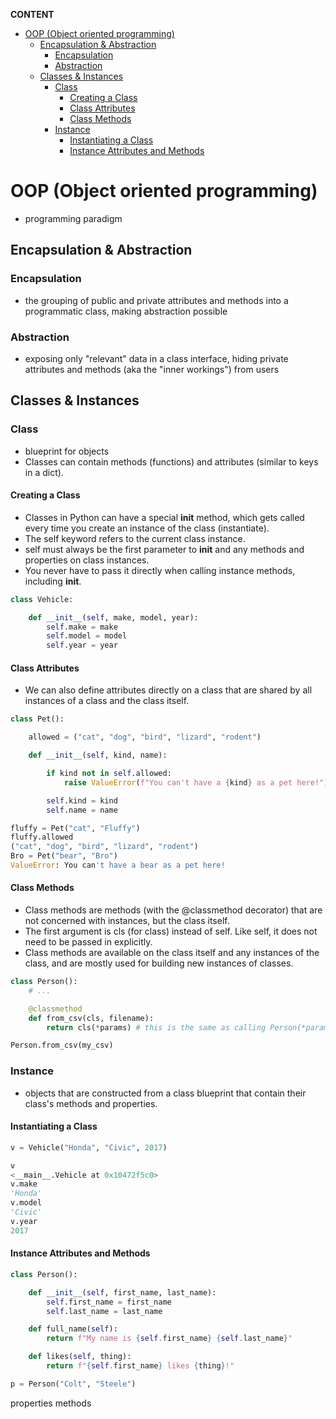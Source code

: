 **CONTENT**

- [OOP (Object oriented programming)](#oop-object-oriented-programming)
  - [Encapsulation & Abstraction](#encapsulation--abstraction)
    - [Encapsulation](#encapsulation)
    - [Abstraction](#abstraction)
  - [Classes & Instances](#classes--instances)
    - [Class](#class)
      - [Creating a Class](#creating-a-class)
      - [Class Attributes](#class-attributes)
      - [Class Methods](#class-methods)
    - [Instance](#instance)
      - [Instantiating a Class](#instantiating-a-class)
      - [Instance Attributes and Methods](#instance-attributes-and-methods)

# OOP (Object oriented programming)
  - programming paradigm

## Encapsulation & Abstraction
### Encapsulation
  -  the grouping of public and private attributes and methods into a programmatic class, making abstraction possible
### Abstraction
  - exposing only "relevant" data in a class interface, hiding private attributes and methods (aka the "inner workings") from users


## Classes & Instances
### Class
- blueprint for objects
- Classes can contain methods (functions) and attributes (similar to keys in a dict).
#### Creating a Class
- Classes in Python can have a special __init__ method, which gets called every time you create an instance of the class (instantiate).
- The self keyword refers to the current class instance.
- self must always be the first parameter to __init__ and any methods and properties on class instances.
- You never have to pass it directly when calling instance methods, including __init__.
```python
class Vehicle:

    def __init__(self, make, model, year):
        self.make = make
        self.model = model
        self.year = year
```

#### Class Attributes
- We can also define attributes directly on a class that are shared by all instances of a class and the class itself.
```python
class Pet():

    allowed = ("cat", "dog", "bird", "lizard", "rodent")

    def __init__(self, kind, name):

        if kind not in self.allowed:
            raise ValueError(f"You can't have a {kind} as a pet here!")

        self.kind = kind
        self.name = name

fluffy = Pet("cat", "Fluffy")
fluffy.allowed
("cat", "dog", "bird", "lizard", "rodent")
Bro = Pet("bear", "Bro")
ValueError: You can't have a bear as a pet here!
```
#### Class Methods
- Class methods are methods (with the @classmethod decorator) that are not concerned with instances, but the class itself.
- The first argument is cls (for class) instead of self. Like self, it does not need to be passed in explicitly.
- Class methods are available on the class itself and any instances of the class, and are mostly used for building new instances of classes.
```python
class Person():
    # ...

    @classmethod
    def from_csv(cls, filename):
        return cls(*params) # this is the same as calling Person(*params)

Person.from_csv(my_csv)
```
### Instance
- objects that are constructed from a class blueprint that contain their class's methods and properties.
#### Instantiating a Class
```python
v = Vehicle("Honda", "Civic", 2017)

v
<__main__.Vehicle at 0x10472f5c0>
v.make
'Honda'
v.model
'Civic'
v.year
2017
```
#### Instance Attributes and Methods
```python
class Person():

    def __init__(self, first_name, last_name):
        self.first_name = first_name
        self.last_name = last_name

    def full_name(self):
        return f"My name is {self.first_name} {self.last_name}"

    def likes(self, thing):
        return f"{self.first_name} likes {thing}!" 

p = Person("Colt", "Steele")
```

properties
methods